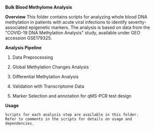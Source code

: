 ****Bulk Blood Methylome Analysis****

**Overview**
This folder contains scripts for analyzing whole blood DNA methylation in patients with acute viral infections to identify severity-associated epigenetic markers. The analysis is based on data from the "COVID-19 DNA Methylation Analysis" study, available under GEO accession GSE179325.


**Analysis Pipeline**

1. Data Preprocessing

2. Global Methylation Changes Analysis

3. Differential Methylation Analysis

4. Validation with Transcriptome Data

5. Marker Selection and annotation for qMS-PCR test design


**Usage**

    Scripts for each analysis step are available in this folder.
    Refer to comments in the scripts for details on usage and dependencies.